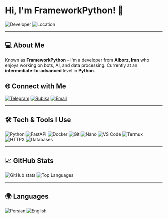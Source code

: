 # Hi, I'm FrameworkPython! 👋

![Developer](https://img.shields.io/badge/Role-Developer-blue)
![Location](https://img.shields.io/badge/Location-Alborz,%20Iran-green)

---

## 💻 About Me
Known as **FrameworkPython** – I'm a developer from **Alborz, Iran** who enjoys working on bots, AI, and data processing. Currently at an **intermediate-to-advanced** level in **Python**.

## 🌐 Connect with Me
[![Telegram](https://img.shields.io/badge/Telegram-%40Framework__python-blue?logo=telegram)](https://t.me/Framework_python)
[![Rubika](https://img.shields.io/badge/Rubika-%40Framework__Pythonm-green?logo=rubika)](https://rubika.ir/Framework_Pythonm)
[![Email](https://img.shields.io/badge/Email-amirmahdi21r21%40gmail.com-red?logo=gmail)](mailto:amirmahdi21r21@gmail.com)

---

## 🛠 Tech & Tools I Use
![Python](https://img.shields.io/badge/Python-blue?logo=python&logoColor=white)
![FastAPI](https://img.shields.io/badge/FastAPI-green?logo=fastapi&logoColor=white)
![Docker](https://img.shields.io/badge/Docker-blue?logo=docker&logoColor=white)
![Git](https://img.shields.io/badge/Git-orange?logo=git&logoColor=white)
![Nano](https://img.shields.io/badge/Nano-?logo=gnu&logoColor=white)
![VS Code](https://img.shields.io/badge/VS%20Code-blue?logo=visual-studio-code&logoColor=white)
![Termux](https://img.shields.io/badge/Termux-yellow?logo=android&logoColor=white)
![HTTPX](https://img.shields.io/badge/HTTPX-purple)
![Databases](https://img.shields.io/badge/Databases-Various-blue)

---

## 📈 GitHub Stats
![GitHub stats](https://github-readme-stats.vercel.app/api?username=FrameworkPython&show_icons=true&theme=radical&hide=contribs)
![Top Languages](https://github-readme-stats.vercel.app/api/top-langs/?username=FrameworkPython&layout=compact&theme=radical)

---

## 🌍 Languages
![Persian](https://img.shields.io/badge/Persian-blue)
![English](https://img.shields.io/badge/English%20(Intermediate)-yellow)

